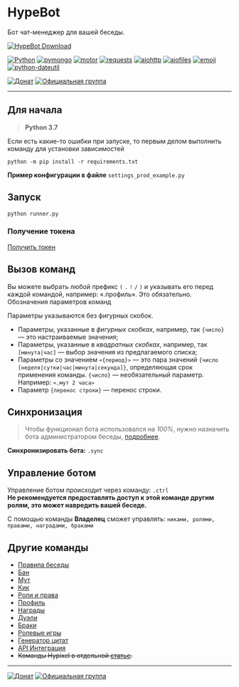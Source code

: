 # HypeBot
Бот чат-менеджер для вашей беседы.

[![HypeBot Download](https://img.shields.io/badge/HypeBot-download-blue.svg?logo=github&style=for-the-badge)](https://github.com/vladimirpichugin/HypeBot/archive/master.zip)

[![Python](https://img.shields.io/badge/Python->%3D3.7-blue.svg?style=flat-square)](https://python.org)
[![pymongo](https://img.shields.io/badge/pymongo-3.7.1-green.svg?style=flat-square)](https://pypi.org/project/requests)
[![motor](https://img.shields.io/badge/motor-1.2-green.svg?style=flat-square)](https://pypi.org/project/motor)
[![requests](https://img.shields.io/badge/requests-2.20.0-red.svg?style=flat-square)](https://pypi.org/project/requests)
[![aiohttp](https://img.shields.io/badge/aiohttp-3.7.4-purple.svg?style=flat-square)](https://pypi.org/project/aiohttp)
[![aiofiles](https://img.shields.io/badge/aiofiles-0.5.0-purple.svg?style=flat-square)](https://pypi.org/project/aiofiles)
[![emoji](https://img.shields.io/badge/emoji-1.6.1-yellow.svg?style=flat-square)](https://pypi.org/project/emoji)
[![python-dateutil](https://img.shields.io/badge/dateutil-2.6.1-darkgreen.svg?style=flat-square)](https://pypi.org/project/python-dateutil)

[![Донат](https://img.shields.io/badge/Донат-Qiwi-orange.svg)](https://pichugin.life/donate) [![Официальная группа](https://img.shields.io/badge/Официальная-группа-lightblue.svg)](https://vk.com/hypebot)

***

## Для начала
> **Python 3.7**

Если есть какие-то ошибки при запуске, то первым делом выполнить команду для установки зависимостей
```shell
python -m pip install -r requirements.txt
```
**Пример конфигурации в файле** `settings_prod_example.py`

## Запуск
```shell
python runner.py
```

### Получение токена
[Получить токен](https://dev.vk.com/api/access-token/getting-started#%D0%9A%D0%BB%D1%8E%D1%87%20%D0%B4%D0%BE%D1%81%D1%82%D1%83%D0%BF%D0%B0%20%D1%81%D0%BE%D0%BE%D0%B1%D1%89%D0%B5%D1%81%D1%82%D0%B2%D0%B0)

## Вызов команд
Вы можете выбрать любой префикс `(` `.` `!` `/` `)` и указывать его перед каждой командой, например: «.профиль». Это обязательно.
Обозначения параметров команд

Параметры указываются без фигурных скобок.
* Параметры, указанные в _фигурных скобках_, например, так `{число}` — это настраиваемые значения;
* Параметры, указанные в _квадратных скобках_, например, так `[минута|час]` — выбор значения из предлагаемого списка;
* Параметры со значением `«{период}»` — это пара значений `{число [неделя|сутки|час|минута|секунда]}`, определяющая срок применения команды. `{число}` — необязательный параметр. Например: `«.мут 2 часа»`
* Параметр `{перенос строки}` — перенос строки.


## Синхронизация
> Чтобы функционал бота использовался на _100%_, нужно назначить бота администратором беседы, [подробнее](https://vk.com/@hypebot-setup-admin).

**Синхронизировать бота:** `.sync`

## Управление ботом
Управление ботом происходит через команду: `.ctrl`<br>
**Не рекомендуется предоставлять доступ к этой команде другим ролям, это может навредить вашей беседе.**

С помощью команды **Владелец** сможет управлять: `никами, ролями, правами, наградами, браками`

## Другие команды

* [Правила беседы](https://vk.com/@hypebot-commands?anchor=4-pravila-besedy)
* [Бан](https://vk.com/@hypebot-commands?anchor=5-ban)
* [Мут](https://vk.com/@hypebot-commands?anchor=6-mut)
* [Кик](https://vk.com/@hypebot-commands?anchor=7-kik)
* [Роли и права](https://vk.com/@hypebot-commands?anchor=8-roli-i-prava)
* [Профиль](https://vk.com/@hypebot-commands?anchor=9-profil)
* [Награды](https://vk.com/@hypebot-commands?anchor=10-nagrady)
* [Дуэли](https://vk.com/@hypebot-commands?anchor=11-dueli)
* [Браки](https://vk.com/@hypebot-commands?anchor=12-braki)
* [Ролевые игры](https://vk.com/@hypebot-commands?anchor=13-rolevye-igry)
* [Генератор цитат](https://vk.com/@hypebot-commands?anchor=14-tsitaty)
* [API Интеграция](https://vk.com/@hypebot-commands?anchor=15-api-integratsia)
* ~~Команды Hypixel в отдельной [статье](https://vk.com/@hypebot-hypixel-commands).~~

***

[![Донат](https://img.shields.io/badge/Донат-Qiwi-orange.svg)](https://pichugin.life/donate) [![Официальная группа](https://img.shields.io/badge/Официальная-группа-lightblue.svg)](https://vk.com/hypebot)
